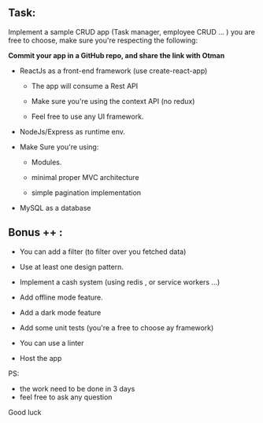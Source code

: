 ## **Task:**

  

Implement a sample CRUD app (Task manager, employee CRUD ... ) you are free to choose, make sure you're respecting the following:

**Commit your app in a GitHub repo, and share the link with Otman** 
  

- ReactJs as a front-end framework (use create-react-app)

	- The app will consume a Rest API

	- Make sure you're using the context API  (no redux)

	- Feel free to use any UI framework.

- NodeJs/Express  as runtime env.

- Make Sure you're using:

	- Modules.

	- minimal proper MVC architecture

	- simple pagination implementation

- MySQL as a database

  

## **Bonus ++ :**

  

- You can add a filter (to filter over you fetched data)

- Use at least one design pattern.

- Implement a cash system (using redis , or service workers ...)

- Add offline mode feature.

- Add a dark mode feature

- Add some unit tests (you're a free to choose ay framework)

- You can use a linter

- Host the app


PS: 

- the work need to be done in 3 days
- feel free to ask any question 


Good luck 

